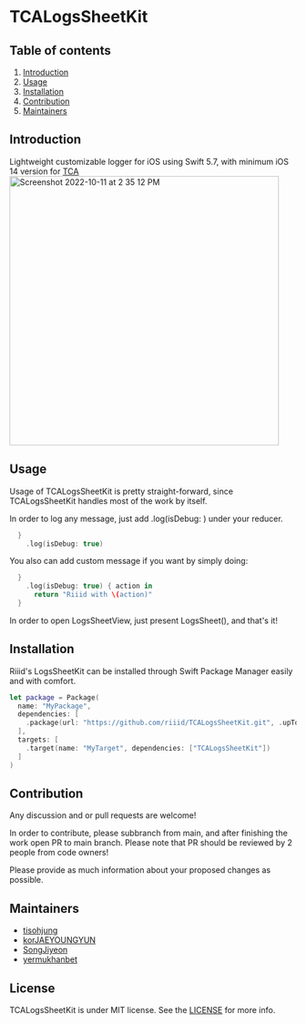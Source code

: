 # TCALogsSheetKit

## Table of contents

1. [Introduction](#introduction)
2. [Usage](#usage)
3. [Installation](#installation)
4. [Contribution](#contribution)
5. [Maintainers](#maintainers)

## Introduction

Lightweight customizable logger for iOS using Swift 5.7, with minimum iOS 14 version for [TCA](https://github.com/pointfreeco/swift-composable-architecture)
<img width="473" alt="Screenshot 2022-10-11 at 2 35 12 PM" src="https://user-images.githubusercontent.com/46320390/195005069-492cda9a-2381-40fc-a94a-7a6c110d4a6a.png">


## Usage

Usage of TCALogsSheetKit is pretty straight-forward, since TCALogsSheetKit handles most of the work by itself.

In order to log any message, just add .log(isDebug: ) under your reducer.

``` swift
  }
    .log(isDebug: true)
```

You also can add custom message if you want by simply doing: 

``` swift
  }
    .log(isDebug: true) { action in
      return "Riiid with \(action)"
  }

```

In order to open LogsSheetView, just present LogsSheet(), and that's it!
 
 
## Installation

Riiid's LogsSheetKit can be installed through Swift Package Manager easily and with comfort.

```swift
let package = Package(
  name: "MyPackage",
  dependencies: [
    .package(url: "https://github.com/riiid/TCALogsSheetKit.git", .upToNextMajor(from: "1.0.0"))
  ],
  targets: [
    .target(name: "MyTarget", dependencies: ["TCALogsSheetKit"])
  ]
)
```


## Contribution

Any discussion and or pull requests are welcome!

In order to contribute, please subbranch from main, and after finishing the work open PR to main branch. Please note that PR should be reviewed by 2 people from code owners!

Please provide as much information about your proposed changes as possible.

## Maintainers

- [tisohjung](https://github.com/tisohjung)
- [korJAEYOUNGYUN](https://github.com/korJAEYOUNGYUN)
- [SongJiyeon](https://github.com/SongJiyeon) 
- [yermukhanbet](https://github.com/yermukhanbet)

## License

TCALogsSheetKit is under MIT license. See the [LICENSE](https://github.com/riiid/TCALogsSheetKit/blob/main/LICENSE.md) for more info.

